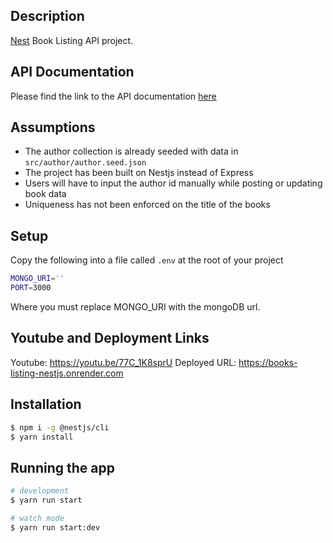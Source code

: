 ## Description

[Nest](https://github.com/nestjs/nest) Book Listing API project.

## API Documentation

Please find the link to the API documentation [here](https://documenter.getpostman.com/view/13394159/2s9YXb95k3)

## Assumptions

- The author collection is already seeded with data in `src/author/author.seed.json`
- The project has been built on Nestjs instead of Express
- Users will have to input the author id manually while posting or updating book data
- Uniqueness has not been enforced on the title of the books

## Setup

Copy the following into a file called `.env` at the root of your project

```bash
MONGO_URI=''
PORT=3000
```

Where you must replace MONGO_URI with the mongoDB url.

## Youtube and Deployment Links

Youtube: https://youtu.be/77C_1K8sprU
Deployed URL: https://books-listing-nestjs.onrender.com

## Installation

```bash
$ npm i -g @nestjs/cli
$ yarn install
```

## Running the app

```bash
# development
$ yarn run start

# watch mode
$ yarn run start:dev
```

